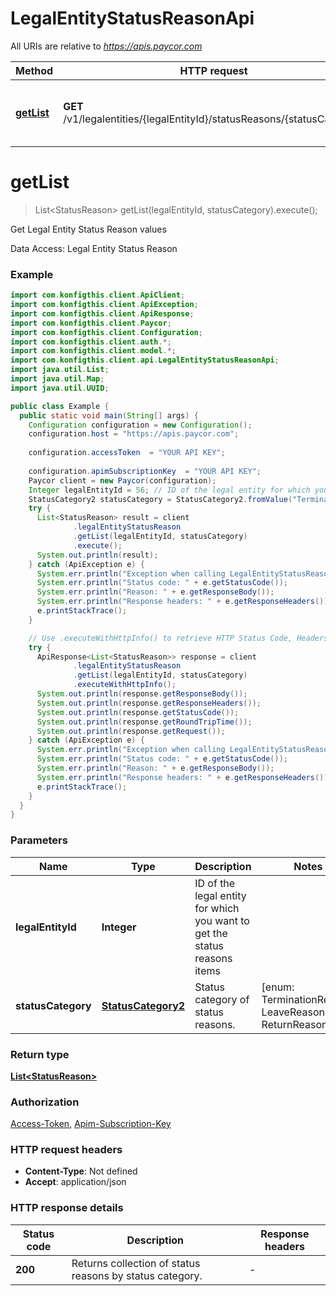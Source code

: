 # LegalEntityStatusReasonApi

All URIs are relative to *https://apis.paycor.com*

| Method | HTTP request | Description |
|------------- | ------------- | -------------|
| [**getList**](LegalEntityStatusReasonApi.md#getList) | **GET** /v1/legalentities/{legalEntityId}/statusReasons/{statusCategory} | Get Legal Entity Status Reason values |


<a name="getList"></a>
# **getList**
> List&lt;StatusReason&gt; getList(legalEntityId, statusCategory).execute();

Get Legal Entity Status Reason values

Data Access: Legal Entity Status Reason

### Example
```java
import com.konfigthis.client.ApiClient;
import com.konfigthis.client.ApiException;
import com.konfigthis.client.ApiResponse;
import com.konfigthis.client.Paycor;
import com.konfigthis.client.Configuration;
import com.konfigthis.client.auth.*;
import com.konfigthis.client.model.*;
import com.konfigthis.client.api.LegalEntityStatusReasonApi;
import java.util.List;
import java.util.Map;
import java.util.UUID;

public class Example {
  public static void main(String[] args) {
    Configuration configuration = new Configuration();
    configuration.host = "https://apis.paycor.com";
    
    configuration.accessToken  = "YOUR API KEY";
    
    configuration.apimSubscriptionKey  = "YOUR API KEY";
    Paycor client = new Paycor(configuration);
    Integer legalEntityId = 56; // ID of the legal entity for which you want to get the status reasons items
    StatusCategory2 statusCategory = StatusCategory2.fromValue("TerminationReason"); // Status category of status reasons.
    try {
      List<StatusReason> result = client
              .legalEntityStatusReason
              .getList(legalEntityId, statusCategory)
              .execute();
      System.out.println(result);
    } catch (ApiException e) {
      System.err.println("Exception when calling LegalEntityStatusReasonApi#getList");
      System.err.println("Status code: " + e.getStatusCode());
      System.err.println("Reason: " + e.getResponseBody());
      System.err.println("Response headers: " + e.getResponseHeaders());
      e.printStackTrace();
    }

    // Use .executeWithHttpInfo() to retrieve HTTP Status Code, Headers and Request
    try {
      ApiResponse<List<StatusReason>> response = client
              .legalEntityStatusReason
              .getList(legalEntityId, statusCategory)
              .executeWithHttpInfo();
      System.out.println(response.getResponseBody());
      System.out.println(response.getResponseHeaders());
      System.out.println(response.getStatusCode());
      System.out.println(response.getRoundTripTime());
      System.out.println(response.getRequest());
    } catch (ApiException e) {
      System.err.println("Exception when calling LegalEntityStatusReasonApi#getList");
      System.err.println("Status code: " + e.getStatusCode());
      System.err.println("Reason: " + e.getResponseBody());
      System.err.println("Response headers: " + e.getResponseHeaders());
      e.printStackTrace();
    }
  }
}

```

### Parameters

| Name | Type | Description  | Notes |
|------------- | ------------- | ------------- | -------------|
| **legalEntityId** | **Integer**| ID of the legal entity for which you want to get the status reasons items | |
| **statusCategory** | [**StatusCategory2**](.md)| Status category of status reasons. | [enum: TerminationReason, LeaveReason, ReturnReason] |

### Return type

[**List&lt;StatusReason&gt;**](StatusReason.md)

### Authorization

[Access-Token](../README.md#Access-Token), [Apim-Subscription-Key](../README.md#Apim-Subscription-Key)

### HTTP request headers

 - **Content-Type**: Not defined
 - **Accept**: application/json

### HTTP response details
| Status code | Description | Response headers |
|-------------|-------------|------------------|
| **200** | Returns collection of status reasons by status category. |  -  |

